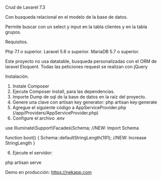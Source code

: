 Crud de Lavarel 7.3

Con busqueda relacional en el modelo de la base de datos.

Permite buscar con un select y input en la tabla clientes y en la tabla grupos.

Requisitos.

Php 7.1 o superior.
Laravel 5.6 o superior.
MariaDB 5.7 o superior.


Este proyecto no usa datatable, busqueda personalizadas con el ORM de laravel Eloquent.
Todas las peticiones request se realizan con jQuery

Instalación.

1. Instale Composer
2. Ejecute Composer install, para las dependencias.
3. Importe Dump de sql de la base de datos en la raiz del proyecto.
4. Genere una clave con artisan key generator: php artisan key:generate
5. Agregue el siguiente código a AppServiceProvider.php (/app/Providers/AppServiceProvider.php)
6. Configure el archivo .env

use Illuminate\Support\Facades\Schema; //NEW: Import Schema

function boot()
{
    Schema::defaultStringLength(191); //NEW: Increase StringLength
}

6. Ejecute el servidor:

php artisan serve


Demo en producción:
https://nekapp.com
